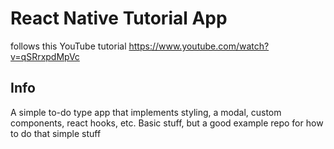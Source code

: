# React Native Tutorial App
follows this YouTube tutorial https://www.youtube.com/watch?v=qSRrxpdMpVc

## Info
A simple to-do type app that implements styling, a modal, custom components, react hooks, etc. Basic stuff, but a good example repo for how to do that simple stuff